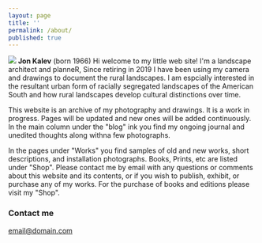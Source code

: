 ```yaml
---
layout: page
title: ''
permalink: /about/
published: true
---
```


![]({{site.baseurl}}/https://avatars.githubusercontent.com/u/81805797?s=400&u=c6d3b73a5e92223ed00b39d01ce8a9ed4d0bece0&v=4)
**Jon Kalev** (born 1966) 
Hi welcome to my little web site! I'm a landscape architect and planneR, Since retiring in 2019 I have  been using my camera and drawings to document the rural landscapes. 
I am espcially interested in the resultant urban form of racially segregated landscapes of the American South and how rural landscapes develop cultural distinctions over time.

This website is an archive of my photography and drawings. It is a work in progress. Pages will be updated and new ones will be added continuously. In the main column under the "blog" ink you find my ongoing journal and unedited thoughts along withna few photographs. 

In the pages under "Works" you find samples of old and new works, short descriptions, and installation photographs. Books, Prints, etc are listed under "Shop".
Please contact me by email with any questions or comments about this website and its contents, or if you wish to publish, exhibit, or purchase any of my works. For the purchase of books and editions please visit my "Shop".

### Contact me

[email@domain.com](mailto:email@domain.com)
